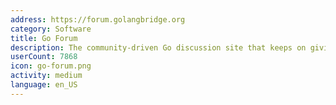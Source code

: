 ```yaml
---
address: https://forum.golangbridge.org
category: Software
title: Go Forum
description: The community-driven Go discussion site that keeps on giving
userCount: 7868
icon: go-forum.png
activity: medium
language: en_US
---
```

